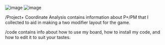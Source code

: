 ![image](https://i.imgur.com/DaSF62C.png)
![image](https://i.imgur.com/NjGG8T6.jpg)

/Project+ Coordinate Analysis contains information about P+/PM that I collected to aid in making a two modifier layout for the game.

/code contains info about how to use my board, how to install my code, and how to edit it to suit your tastes.

